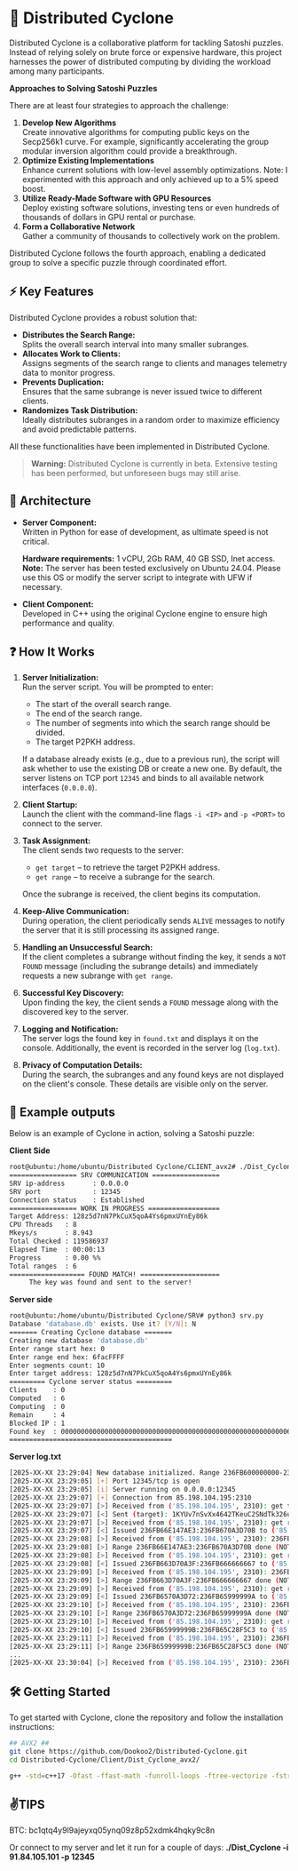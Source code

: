 # 🚀 Distributed Cyclone

Distributed Cyclone is a collaborative platform for tackling Satoshi puzzles. Instead of relying solely on brute force or expensive hardware, this project harnesses the power of distributed computing by dividing the workload among many participants.

**Approaches to Solving Satoshi Puzzles**

There are at least four strategies to approach the challenge:

1. **Develop New Algorithms**  
   Create innovative algorithms for computing public keys on the Secp256k1 curve. For example, significantly accelerating the group modular inversion algorithm could provide a breakthrough.
2. **Optimize Existing Implementations**  
   Enhance current solutions with low-level assembly optimizations. Note: I experimented with this approach and only achieved up to a 5% speed boost.
3. **Utilize Ready-Made Software with GPU Resources**  
   Deploy existing software solutions, investing tens or even hundreds of thousands of dollars in GPU rental or purchase.
4. **Form a Collaborative Network**  
   Gather a community of thousands to collectively work on the problem.

Distributed Cyclone follows the fourth approach, enabling a dedicated group to solve a specific puzzle through coordinated effort.

## ⚡ Key Features
Distributed Cyclone provides a robust solution that:

- **Distributes the Search Range:**  
  Splits the overall search interval into many smaller subranges.
- **Allocates Work to Clients:**  
  Assigns segments of the search range to clients and manages telemetry data to monitor progress.
- **Prevents Duplication:**  
  Ensures that the same subrange is never issued twice to different clients.
- **Randomizes Task Distribution:**  
  Ideally distributes subranges in a random order to maximize efficiency and avoid predictable patterns.

All these functionalities have been implemented in Distributed Cyclone.

> **Warning:** Distributed Cyclone is currently in beta. Extensive testing has been performed, but unforeseen bugs may still arise.

## 💎 Architecture
- **Server Component:**  
  Written in Python for ease of development, as ultimate speed is not critical.
  
  **Hardware requirements:** 1 vCPU, 2Gb RAM, 40 GB SSD, Inet access. 
  **Note:** The server has been tested exclusively on Ubuntu 24.04. Please use this OS or modify the server script to integrate with UFW if necessary.

- **Client Component:**  
  Developed in C++ using the original Cyclone engine to ensure high performance and quality.

## ❓ How It Works
1. **Server Initialization:**  
   Run the server script. You will be prompted to enter:
   - The start of the overall search range.
   - The end of the search range.
   - The number of segments into which the search range should be divided.
   - The target P2PKH address.
   
   If a database already exists (e.g., due to a previous run), the script will ask whether to use the existing DB or create a new one. By default, the server listens on TCP port `12345` and binds to all available network interfaces (`0.0.0.0`).

2. **Client Startup:**  
   Launch the client with the command-line flags `-i <IP>` and `-p <PORT>` to connect to the server.

3. **Task Assignment:**  
   The client sends two requests to the server:
   - `get target` – to retrieve the target P2PKH address.
   - `get range` – to receive a subrange for the search.
   
   Once the subrange is received, the client begins its computation.

4. **Keep-Alive Communication:**  
   During operation, the client periodically sends `ALIVE` messages to notify the server that it is still processing its assigned range.

5. **Handling an Unsuccessful Search:**  
   If the client completes a subrange without finding the key, it sends a `NOT FOUND` message (including the subrange details) and immediately requests a new subrange with `get range`.

6. **Successful Key Discovery:**  
   Upon finding the key, the client sends a `FOUND` message along with the discovered key to the server.

7. **Logging and Notification:**  
   The server logs the found key in `found.txt` and displays it on the console. Additionally, the event is recorded in the server log (`log.txt`).

8. **Privacy of Computation Details:**  
   During the search, the subranges and any found keys are not displayed on the client's console. These details are visible only on the server.

## 🔷 Example outputs
Below is an example of Cyclone in action, solving a Satoshi puzzle:

**Client Side**
```bash
root@ubuntu:/home/ubuntu/Distributed Cyclone/CLIENT_avx2# ./Dist_Cyclone -i 0.0.0.0 -p 12345
================= SRV COMMUNICATION =================
SRV ip-address       : 0.0.0.0
SRV port             : 12345
Connection status    : Established
================= WORK IN PROGRESS ==================
Target Address: 128z5d7nN7PkCuX5qoA4Ys6pmxUYnEy86k
CPU Threads   : 8
Mkeys/s       : 8.943
Total Checked : 119586937
Elapsed Time  : 00:00:13
Progress      : 0.00 %%
Total ranges  : 6
=================== FOUND MATCH! ====================
     The key was found and sent to the server!

```

**Server side**
```bash
root@ubuntu:/home/ubuntu/Distributed Cyclone/SRV# python3 srv.py 
Database 'database.db' exists. Use it? [Y/N]: N
======= Creating Cyclone database =======
Creating new database 'database.db'
Enter range start hex: 0
Enter range end hex: 6facFFFF
Enter segments count: 10
Enter target address: 128z5d7nN7PkCuX5qoA4Ys6pmxUYnEy86k
========= Cyclone server status =========
Clients    : 0
Computed   : 6
Computing  : 0
Remain     : 4
Blocked IP : 1
Found key  : 0000000000000000000000000000000000000000000000000000000006AC3875
=========================================

```

**Server log.txt**
```bash
[2025-XX-XX 23:29:04] New database initialized. Range 236FB600000000-236FB6FFFFFFFF with 100 segments. Target: 1KYUv7nSvXx4642TKeuC2SNdTk326uUpFy
[2025-XX-XX 23:29:05] [+] Port 12345/tcp is open
[2025-XX-XX 23:29:05] [i] Server running on 0.0.0.0:12345
[2025-XX-XX 23:29:07] [+] Connection from 85.198.104.195:2310
[2025-XX-XX 23:29:07] [>] Received from ('85.198.104.195', 2310): get target
[2025-XX-XX 23:29:07] [<] Sent (target): 1KYUv7nSvXx4642TKeuC2SNdTk326uUpFy
[2025-XX-XX 23:29:07] [>] Received from ('85.198.104.195', 2310): get range
[2025-XX-XX 23:29:07] [<] Issued 236FB66E147AE3:236FB670A3D70B to ('85.198.104.195', 2310)
[2025-XX-XX 23:29:08] [>] Received from ('85.198.104.195', 2310): 236FB66E147AE3:236FB670A3D70B NOT FOUND
[2025-XX-XX 23:29:08] [>] Range 236FB66E147AE3:236FB670A3D70B done (NOT FOUND)
[2025-XX-XX 23:29:08] [>] Received from ('85.198.104.195', 2310): get range
[2025-XX-XX 23:29:08] [<] Issued 236FB663D70A3F:236FB666666667 to ('85.198.104.195', 2310)
[2025-XX-XX 23:29:09] [>] Received from ('85.198.104.195', 2310): 236FB663D70A3F:236FB666666667 NOT FOUND
[2025-XX-XX 23:29:09] [>] Range 236FB663D70A3F:236FB666666667 done (NOT FOUND)
[2025-XX-XX 23:29:09] [>] Received from ('85.198.104.195', 2310): get range
[2025-XX-XX 23:29:09] [<] Issued 236FB6570A3D72:236FB65999999A to ('85.198.104.195', 2310)
[2025-XX-XX 23:29:10] [>] Received from ('85.198.104.195', 2310): 236FB6570A3D72:236FB65999999A NOT FOUND
[2025-XX-XX 23:29:10] [>] Range 236FB6570A3D72:236FB65999999A done (NOT FOUND)
[2025-XX-XX 23:29:10] [>] Received from ('85.198.104.195', 2310): get range
[2025-XX-XX 23:29:10] [<] Issued 236FB65999999B:236FB65C28F5C3 to ('85.198.104.195', 2310)
[2025-XX-XX 23:29:11] [>] Received from ('85.198.104.195', 2310): 236FB65999999B:236FB65C28F5C3 NOT FOUND
[2025-XX-XX 23:29:11] [>] Range 236FB65999999B:236FB65C28F5C3 done (NOT FOUND)
...
[2025-XX-XX 23:30:04] [>] Received from ('85.198.104.195', 2310): 236FB6D47AE14B:236FB6D70A3D73 FOUND 00000000000000000000000000000000000000000000000000236FB6D5AD1F43

```


## 🛠️ Getting Started

To get started with Cyclone, clone the repository and follow the installation instructions:

```bash
## AVX2 ##
git clone https://github.com/Dookoo2/Distributed-Cyclone.git
cd Distributed-Cyclone/Client/Dist_Cyclone_avx2/

g++ -std=c++17 -Ofast -ffast-math -funroll-loops -ftree-vectorize -fstrict-aliasing -fno-semantic-interposition -fvect-cost-model=unlimited -fno-trapping-math -fipa-ra -fipa-modref -flto -fassociative-math -fopenmp -mavx2 -mbmi2 -madx -o Dist_Cyclone Dist_Cyclone.cpp SECP256K1.cpp Int.cpp IntGroup.cpp IntMod.cpp Point.cpp ripemd160_avx2.cpp p2pkh_decoder.cpp sha256_avx2.cpp
```

## ✌️**TIPS**
BTC: bc1qtq4y9l9ajeyxq05ynq09z8p52xdmk4hqky9c8n

Or connect to my server and let it run for a couple of days: **./Dist_Cyclone -i 91.84.105.101 -p 12345**
